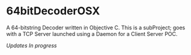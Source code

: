 64bitDecoderOSX
===============

A 64-bitstring Decoder written in Objective C. This is a subProject; goes with a TCP Server launched using a Daemon for a Client Server POC.


*Updates In progress*
